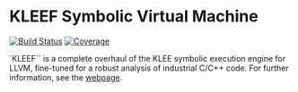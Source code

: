 KLEEF Symbolic Virtual Machine
=============================

[![Build Status](https://github.com/UnitTestBot/klee/workflows/CI/badge.svg)](https://github.com/UnitTestBot/klee/actions?query=workflow%3ACI)
[![Coverage](https://codecov.io/gh/UnitTestBot/klee/branch/main/graph/badge.svg)](https://codecov.io/gh/UnitTestBot/klee)


`KLEEF`` is a complete overhaul of the KLEE symbolic execution engine for LLVM, fine-tuned for a robust analysis of industrial C/C++ code.
For further information, see the [webpage](https://toolchain-labs.com/projects/kleef.html).
